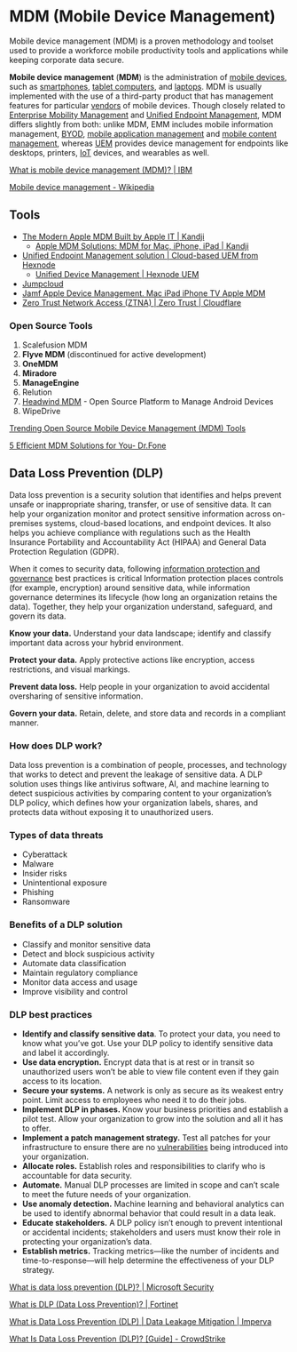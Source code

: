 # MDM (Mobile Device Management)

Mobile device management (MDM) is a proven methodology and toolset used to provide a workforce mobile productivity tools and applications while keeping corporate data secure.

**Mobile device management** (**MDM**) is the administration of [mobile devices](https://en.wikipedia.org/wiki/Mobile_device "Mobile device"), such as [smartphones](https://en.wikipedia.org/wiki/Smartphone "Smartphone"), [tablet computers](https://en.wikipedia.org/wiki/Tablet_computer "Tablet computer"), and [laptops](https://en.wikipedia.org/wiki/Laptop "Laptop"). MDM is usually implemented with the use of a third-party product that has management features for particular [vendors](https://en.wikipedia.org/wiki/Vendor "Vendor") of mobile devices. Though closely related to [Enterprise Mobility Management](https://en.wikipedia.org/wiki/Enterprise_Mobility_Management "Enterprise Mobility Management") and [Unified Endpoint Management](https://en.wikipedia.org/wiki/Unified_Endpoint_Management "Unified Endpoint Management"), MDM differs slightly from both: unlike MDM, EMM includes mobile information management, [BYOD](https://en.wikipedia.org/wiki/Bring_your_own_device "Bring your own device"), [mobile application management](https://en.wikipedia.org/wiki/Mobile_application_management "Mobile application management") and [mobile content management](https://en.wikipedia.org/wiki/Mobile_content_management_system "Mobile content management system"), whereas [UEM](https://en.wikipedia.org/wiki/Unified_endpoint_management "Unified endpoint management") provides device management for endpoints like desktops, printers, [IoT](https://en.wikipedia.org/wiki/Internet_of_things "Internet of things") devices, and wearables as well.

[What is mobile device management (MDM)? | IBM](https://www.ibm.com/topics/mobile-device-management)

[Mobile device management - Wikipedia](https://en.wikipedia.org/wiki/Mobile_device_management)

## Tools

- [The Modern Apple MDM Built by Apple IT | Kandji](https://www.kandji.io/mdm/start/product/)
    - [Apple MDM Solutions: MDM for Mac, iPhone, iPad | Kandji](https://www.kandji.io/)
- [Unified Endpoint Management solution | Cloud-based UEM from Hexnode](https://www.hexnode.com/unified-endpoint-management/)
    - [Unified Device Management | Hexnode UEM](https://www.hexnode.com/)
- [Jumpcloud](https://jumpcloud.com/lp/mdm-fava-bean)
- [Jamf Apple Device Management. Mac iPad iPhone TV Apple MDM](https://www.jamf.com/)
- [Zero Trust Network Access (ZTNA) | Zero Trust | Cloudflare](https://www.cloudflare.com/en-gb/lp/ppc/zero-trust-network-access-x/)

### Open Source Tools

1. Scalefusion MDM
2. **Flyve MDM** (discontinued for active development)
3. **OneMDM**
4. **Miradore**
5. **ManageEngine**
6. Relution
7. [Headwind MDM](https://h-mdm.com/) - Open Source Platform to Manage Android Devices
8. WipeDrive

[Trending Open Source Mobile Device Management (MDM) Tools](https://www.knowledgenile.com/blogs/open-source-mobile-device-management-tools)

[5 Efficient MDM Solutions for You- Dr.Fone](https://drfone.wondershare.com/topsoftware/open-source-mdm.html)

## Data Loss Prevention (DLP)

Data loss prevention is a security solution that identifies and helps prevent unsafe or inappropriate sharing, transfer, or use of sensitive data. It can help your organization monitor and protect sensitive information across on-premises systems, cloud-based locations, and endpoint devices. It also helps you achieve compliance with regulations such as the Health Insurance Portability and Accountability Act (HIPAA) and General Data Protection Regulation (GDPR).

When it comes to security data, following [information protection and governance](https://www.microsoft.com/en-in/security/business/solutions/information-protection) best practices is critical Information protection places controls (for example, encryption) around sensitive data, while information governance determines its lifecycle (how long an organization retains the data). Together, they help your organization understand, safeguard, and govern its data.

**Know your data.** Understand your data landscape; identify and classify important data across your hybrid environment.

**Protect your data.** Apply protective actions like encryption, access restrictions, and visual markings.

**Prevent data loss.** Help people in your organization to avoid accidental oversharing of sensitive information.

**Govern your data.** Retain, delete, and store data and records in a compliant manner.

### How does DLP work?

Data loss prevention is a combination of people, processes, and technology that works to detect and prevent the leakage of sensitive data. A DLP solution uses things like antivirus software, AI, and machine learning to detect suspicious activities by comparing content to your organization’s DLP policy, which defines how your organization labels, shares, and protects data without exposing it to unauthorized users.

### Types of data threats

- Cyberattack
- Malware
- Insider risks
- Unintentional exposure
- Phishing
- Ransomware

### Benefits of a DLP solution

- Classify and monitor sensitive data
- Detect and block suspicious activity
- Automate data classification
- Maintain regulatory compliance
- Monitor data access and usage
- Improve visibility and control

### DLP best practices

- **Identify and classify sensitive data**. To protect your data, you need to know what you’ve got. Use your DLP policy to identify sensitive data and label it accordingly.
- **Use data encryption.** Encrypt data that is at rest or in transit so unauthorized users won’t be able to view file content even if they gain access to its location.
- **Secure your systems.** A network is only as secure as its weakest entry point. Limit access to employees who need it to do their jobs.
- **Implement DLP in phases.** Know your business priorities and establish a pilot test. Allow your organization to grow into the solution and all it has to offer.
- **Implement a patch management strategy.** Test all patches for your infrastructure to ensure there are no [vulnerabilities](https://www.microsoft.com/en-in/security/business/security-101/what-is-vulnerability-management) being introduced into your organization.
- **Allocate roles.** Establish roles and responsibilities to clarify who is accountable for data security.
- **Automate.** Manual DLP processes are limited in scope and can’t scale to meet the future needs of your organization.
- **Use anomaly detection.** Machine learning and behavioral analytics can be used to identify abnormal behavior that could result in a data leak.
- **Educate stakeholders.** A DLP policy isn’t enough to prevent intentional or accidental incidents; stakeholders and users must know their role in protecting your organization’s data.
- **Establish metrics.** Tracking metrics—like the number of incidents and time-to-response—will help determine the effectiveness of your DLP strategy.

[What is data loss prevention (DLP)? | Microsoft Security](https://www.microsoft.com/en-in/security/business/security-101/what-is-data-loss-prevention-dlp)

[What is DLP (Data Loss Prevention)? | Fortinet](https://www.fortinet.com/resources/cyberglossary/dlp)

[What is Data Loss Prevention (DLP) | Data Leakage Mitigation | Imperva](https://www.imperva.com/learn/data-security/data-loss-prevention-dlp/)

[What Is Data Loss Prevention (DLP)? \[Guide\] - CrowdStrike](https://www.crowdstrike.com/cybersecurity-101/data-loss-prevention-dlp/)
